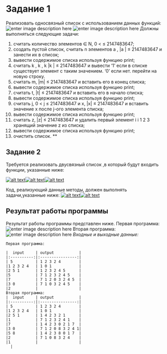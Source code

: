 # Задание 1

Реализовать односвязный список с использованием данных функций: 
![enter image description here](https://lh3.googleusercontent.com/5K6gW2jTS5iyC0rGx576nde_jnNy7H9qd_FOCgeljvgrvPG2wa8R34uLHBKRUlHCQ1H7oNv5Z5-9)
 ![enter image description here](https://lh3.googleusercontent.com/WXpsK2x02TzrilOQ_KUDavKdQvITB9rO-4TMAAmqN0_VQ3eE-i0dBr88wKPMX-ZP8LeyQQq73-pt)
 Должны выполняться следующие задачи:
 1. считать количество элементов ∈ N, 0 < ≤ 2147483647; 
 2. создать пустой список, считать n элементов a , |a | ≤ 2147483647 и занести их в список; 
 3. вывести содержимое списка используя функцию print; 
 4. считать k , k , k |k | ≤ 2147483647 и вывести ‘1’ если в списке существует элемент с таким значением. ‘0’ если нет. перейти на новую строку. 
 5. считать m, |m| ≤ 2147483647 и вставить его в конец списка; 
 6. вывести содержимое списка используя функцию print; 
 7. считать t, |t| ≤ 2147483647 и вставить его в начало списка; 
 8. вывести содержимое списка используя функцию print; 
 9. считать j, 0 < j ≤ 2147483647 и x, |x| ≤ 2147483647 и вставить значение x после j-ого элемента списка; 
  10. вывести содержимое списка используя функцию print; 
  11. считать z, |z| ≤ 2147483647 и удалить первый элемент i i 1 2 3 хранящий значение z из списка; 
  12. вывести содержимое списка используя функцию print; 
  13. очистить список.
  **
## **Задание 2**

Требуется реализовать двусвязный список ,в который будут входить функции, указанные ниже:

[![alt text](https://camo.githubusercontent.com/564b93dcace404bb99daf6c6ed7d0aa69f515116/68747470733a2f2f70702e757365726170692e636f6d2f633835313132342f763835313132343731332f64633331642f68716e583574586a484c552e6a7067)](https://camo.githubusercontent.com/564b93dcace404bb99daf6c6ed7d0aa69f515116/68747470733a2f2f70702e757365726170692e636f6d2f633835313132342f763835313132343731332f64633331642f68716e583574586a484c552e6a7067)[![alt text](https://camo.githubusercontent.com/f1cf1ef5075ca07b615b77a185389de0e3ea54f8/68747470733a2f2f70702e757365726170692e636f6d2f633835313132342f763835313132343731332f64633332352f39383072635f515874386b2e6a7067)](https://camo.githubusercontent.com/f1cf1ef5075ca07b615b77a185389de0e3ea54f8/68747470733a2f2f70702e757365726170692e636f6d2f633835313132342f763835313132343731332f64633332352f39383072635f515874386b2e6a7067)[![alt text](https://camo.githubusercontent.com/3d798866e91273a0548117a2a7439033edf59864/68747470733a2f2f70702e757365726170692e636f6d2f633835313132342f763835313132343731332f64633332632f765149486437515a634f512e6a7067)](https://camo.githubusercontent.com/3d798866e91273a0548117a2a7439033edf59864/68747470733a2f2f70702e757365726170692e636f6d2f633835313132342f763835313132343731332f64633332632f765149486437515a634f512e6a7067)

Код, реализующий данные методы, должен выполнять задачи,указанные ниже:  [![alt text](https://camo.githubusercontent.com/c0fcf0717cd5e84829a7c4f70e266016a3af6c58/68747470733a2f2f70702e757365726170692e636f6d2f633835313132342f763835313132343731332f64633333632f474332737a6f6a613662302e6a7067)](https://camo.githubusercontent.com/c0fcf0717cd5e84829a7c4f70e266016a3af6c58/68747470733a2f2f70702e757365726170692e636f6d2f633835313132342f763835313132343731332f64633333632f474332737a6f6a613662302e6a7067)[![alt text](https://camo.githubusercontent.com/71b71d8e72c3c6c54cf1fe105656798ab193f6d4/68747470733a2f2f70702e757365726170692e636f6d2f633835313132342f763835313132343731332f64633334332f38565468346878366d6a452e6a7067)](https://camo.githubusercontent.com/71b71d8e72c3c6c54cf1fe105656798ab193f6d4/68747470733a2f2f70702e757365726170692e636f6d2f633835313132342f763835313132343731332f64633334332f38565468346878366d6a452e6a7067)
## Результат работы программы
Результат работы программы представлен ниже.
Первая программа:
![enter image description here](https://lh3.googleusercontent.com/XfVb7Klo4HfE0pi9rCO8ZtiP26fg9n_-Y3lOtn63f1H4FO_Qj4simWKvB-WZVw1a6_kEe5OpqdPL)
Вторая программа:
![enter image description here](https://lh3.googleusercontent.com/whiYgalpDHFYNSAaWa6pnON_M1ojGiBXXXdfAY_uzPiVZBXWjpApMOPDn7CDNH4LqVy2q6r1kAhF)
*Входные и выходные данные:*
```
Первая программа:

|  input     | output           |
|:----------:|:----------------:|
| 5          | 1 2 3 2 4        |
|1 2 3 2 4   | 1 0 1            |
|2 5 1       | 1 2 3 2 4 5      |
|5           | 7 1 2 3 2 4 5    |
|7           | 7 1 2 0 3 2 4 5  |
|3 0         | 7 1 0 3 2 4 5    |
|2           |                  |
Вторая программа:
|  input     | output           |
|:----------:|:----------------:|
| 5          | 1 2 3 2 4        |
|1 2 3 2 4   | 1 0 1            |
|2 5 1       | 1 4 2 3 2 1      |
|1           | 7 1 2 3 2 4 1    |
|7           | 1 4 2 3 0 2 1 7  |
|3 0         | 7 1 2 0 8 3 2 4 1|
|5 8         | 1 4 2 3 8 0 1 7  |
|2           | 7 1 0 8 3 2 4    |
|1           |                  |
  |
